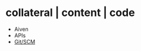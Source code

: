 # collateral | content | code
 - Aiven
 - APIs
 - [Git/SCM](https://github.com/curious-jen/reference/tree/main/git)

